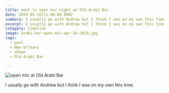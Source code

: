 ```yaml
---
title: went to open mic night at Old Arabi Bar
date: 2019-04-16T11:00:00.000Z
summary: I usually go with Andrew but I think I was on my own this time.
excerpt: I usually go with Andrew but I think I was on my own this time.
category: timeline
image: arabi-bar-open-mic-apr-16-2019.jpg
tags:
  - post 
  - New Orleans
  - shows
  - Old Arabi Bar

---
```


![open mic at Old Arabi Bar](/static/img/timeline/arabi-bar-open-mic-apr-16-2019.jpg "open mic at Old Arabi Bar")

I usually go with Andrew but I think I was on my own this time.